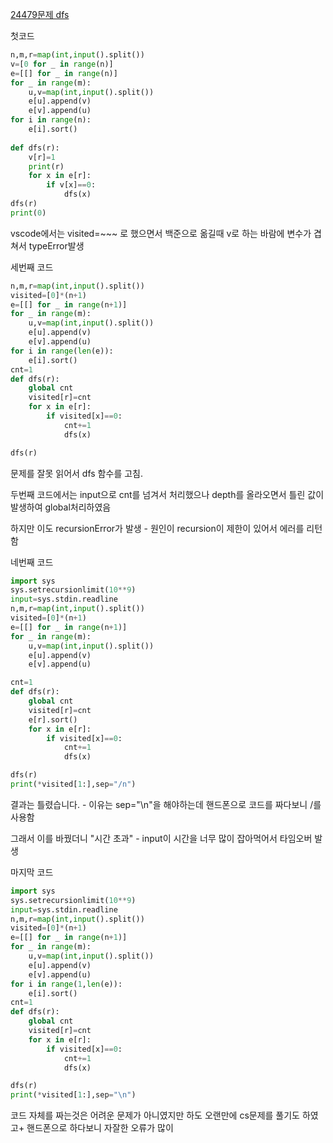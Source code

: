 [24479문제 dfs](https://www.acmicpc.net/problem/24479)

첫코드
```python
n,m,r=map(int,input().split())
v=[0 for _ in range(n)]
e=[[] for _ in range(n)]
for _ in range(m):
    u,v=map(int,input().split())
    e[u].append(v)
    e[v].append(u)
for i in range(n):
    e[i].sort()
    
def dfs(r):
    v[r]=1
    print(r)
    for x in e[r]:
        if v[x]==0:
            dfs(x)
dfs(r)
print(0)
```
vscode에서는 visited=~~~ 로 했으면서 백준으로 옮길때 v로 하는 바람에 변수가 겹쳐서 typeError발생

세번째 코드
```python
n,m,r=map(int,input().split())
visited=[0]*(n+1)
e=[[] for _ in range(n+1)]
for _ in range(m):
    u,v=map(int,input().split())
    e[u].append(v)
    e[v].append(u)
for i in range(len(e)):
    e[i].sort()
cnt=1  
def dfs(r):
    global cnt
    visited[r]=cnt
    for x in e[r]:
        if visited[x]==0:
            cnt+=1
            dfs(x)

dfs(r)
```
문제를 잘못 읽어서 dfs 함수를 고침.

두번째 코드에서는 input으로 cnt를 넘겨서 처리했으나 depth를 올라오면서 틀린 값이 발생하여 global처리하였음

하지만 이도 recursionError가 발생 - 원인이 recursion이 제한이 있어서 에러를 리턴함


네번째 코드
```python
import sys
sys.setrecursionlimit(10**9)
input=sys.stdin.readline
n,m,r=map(int,input().split())
visited=[0]*(n+1)
e=[[] for _ in range(n+1)]
for _ in range(m):
    u,v=map(int,input().split())
    e[u].append(v)
    e[v].append(u)

cnt=1  
def dfs(r):
    global cnt
    visited[r]=cnt
    e[r].sort()
    for x in e[r]:
        if visited[x]==0:
            cnt+=1
            dfs(x)

dfs(r)
print(*visited[1:],sep="/n")
```
결과는 틀렸습니다. - 이유는 sep="\n"을 해야하는데 핸드폰으로 코드를 짜다보니 /를 사용함 

그래서 이를 바꿨더니 "시간 초과" -  input이 시간을 너무 많이 잡아먹어서 타임오버 발생


마지막 코드
```python
import sys
sys.setrecursionlimit(10**9)
input=sys.stdin.readline
n,m,r=map(int,input().split())
visited=[0]*(n+1)
e=[[] for _ in range(n+1)]
for _ in range(m):
    u,v=map(int,input().split())
    e[u].append(v)
    e[v].append(u)
for i in range(1,len(e)):
    e[i].sort()
cnt=1  
def dfs(r):
    global cnt
    visited[r]=cnt
    for x in e[r]:
        if visited[x]==0:
            cnt+=1
            dfs(x)

dfs(r)
print(*visited[1:],sep="\n")
```

코드 자체를 짜는것은 어려운 문제가 아니였지만 하도 오랜만에 cs문제를 풀기도 하였고+ 핸드폰으로 하다보니 자잘한 오류가 많이 
